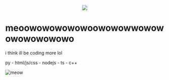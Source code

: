 <div align="center">
  <img src="https://cdn.discordapp.com/attachments/945746216292085770/1001949509288460340/unknown.png" />
</div>

# meoowowowowowoowowowwowowowowowowowo
i think ill be coding more lol 

py - html/js/css - nodejs - ts - c++

![meow](https://cdn.discordapp.com/attachments/841284503581753344/945860104824184832/c.png)
